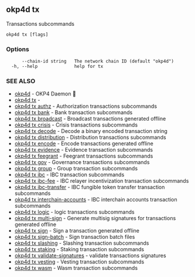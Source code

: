 ## okp4d tx

Transactions subcommands

```
okp4d tx [flags]
```

### Options

```
      --chain-id string   The network chain ID (default "okp4d")
  -h, --help              help for tx
```

### SEE ALSO

* [okp4d](okp4d.md)	 - OKP4 Daemon 👹
* [okp4d tx](okp4d_tx_.md)	 -
* [okp4d tx authz](okp4d_tx_authz.md)	 - Authorization transactions subcommands
* [okp4d tx bank](okp4d_tx_bank.md)	 - Bank transaction subcommands
* [okp4d tx broadcast](okp4d_tx_broadcast.md)	 - Broadcast transactions generated offline
* [okp4d tx crisis](okp4d_tx_crisis.md)	 - Crisis transactions subcommands
* [okp4d tx decode](okp4d_tx_decode.md)	 - Decode a binary encoded transaction string
* [okp4d tx distribution](okp4d_tx_distribution.md)	 - Distribution transactions subcommands
* [okp4d tx encode](okp4d_tx_encode.md)	 - Encode transactions generated offline
* [okp4d tx evidence](okp4d_tx_evidence.md)	 - Evidence transaction subcommands
* [okp4d tx feegrant](okp4d_tx_feegrant.md)	 - Feegrant transactions subcommands
* [okp4d tx gov](okp4d_tx_gov.md)	 - Governance transactions subcommands
* [okp4d tx group](okp4d_tx_group.md)	 - Group transaction subcommands
* [okp4d tx ibc](okp4d_tx_ibc.md)	 - IBC transaction subcommands
* [okp4d tx ibc-fee](okp4d_tx_ibc-fee.md)	 - IBC relayer incentivization transaction subcommands
* [okp4d tx ibc-transfer](okp4d_tx_ibc-transfer.md)	 - IBC fungible token transfer transaction subcommands
* [okp4d tx interchain-accounts](okp4d_tx_interchain-accounts.md)	 - IBC interchain accounts transaction subcommands
* [okp4d tx logic](okp4d_tx_logic.md)	 - logic transactions subcommands
* [okp4d tx multi-sign](okp4d_tx_multi-sign.md)	 - Generate multisig signatures for transactions generated offline
* [okp4d tx sign](okp4d_tx_sign.md)	 - Sign a transaction generated offline
* [okp4d tx sign-batch](okp4d_tx_sign-batch.md)	 - Sign transaction batch files
* [okp4d tx slashing](okp4d_tx_slashing.md)	 - Slashing transaction subcommands
* [okp4d tx staking](okp4d_tx_staking.md)	 - Staking transaction subcommands
* [okp4d tx validate-signatures](okp4d_tx_validate-signatures.md)	 - validate transactions signatures
* [okp4d tx vesting](okp4d_tx_vesting.md)	 - Vesting transaction subcommands
* [okp4d tx wasm](okp4d_tx_wasm.md)	 - Wasm transaction subcommands
